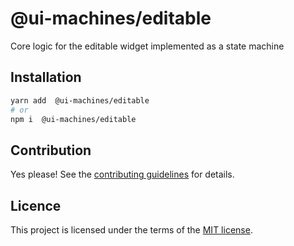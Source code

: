 # @ui-machines/editable

Core logic for the editable widget implemented as a state machine

## Installation

```sh
yarn add  @ui-machines/editable
# or
npm i  @ui-machines/editable
```

## Contribution

Yes please! See the [contributing guidelines](https://github.com/chakra-ui/ui-machines/blob/main/CONTRIBUTING.md) for
details.

## Licence

This project is licensed under the terms of the
[MIT license](https://github.com/chakra-ui/ui-machines/blob/main/LICENSE).
